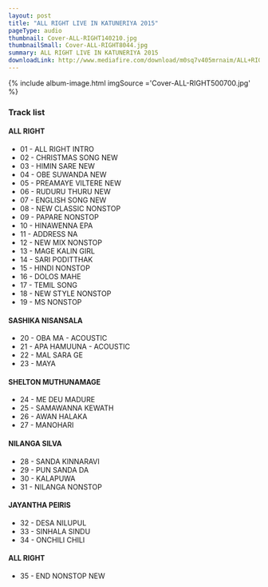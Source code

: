 ```yaml
---
layout: post
title: "ALL RIGHT LIVE IN KATUNERIYA 2015"
pageType: audio
thumbnail: Cover-ALL-RIGHT140210.jpg
thumbnailSmall: Cover-ALL-RIGHT8044.jpg
summary: ALL RIGHT LIVE IN KATUNERIYA 2015
downloadLink: http://www.mediafire.com/download/m0sq7v405mrnaim/ALL+RIGHT+NATHALE+LIVE+IN+KATUNERIYA+2015.rar
---
```



{% include album-image.html imgSource ='Cover-ALL-RIGHT500700.jpg' %}

### Track list 

####   ALL RIGHT

- 01 - ALL RIGHT INTRO 
- 02 - CHRISTMAS SONG NEW  
- 03 - HIMIN SARE NEW 
- 04 - OBE SUWANDA NEW  
- 05 - PREAMAYE VILTERE NEW  
- 06 - RUDURU THURU NEW  
- 07 - ENGLISH SONG NEW 
- 08 - NEW CLASSIC NONSTOP  
- 09 - PAPARE NONSTOP  
- 10 - HINAWENNA EPA 
- 11 - ADDRESS NA 
- 12 - NEW MIX NONSTOP 
- 13 - MAGE KALIN GIRL 
- 14 - SARI PODITTHAK  
- 15 - HINDI NONSTOP  
- 16 - DOLOS MAHE
- 17 - TEMIL SONG 
- 18 - NEW STYLE NONSTOP  
- 19 - MS NONSTOP 


####   SASHIKA NISANSALA


- 20 - OBA MA - ACOUSTIC
- 21 - APA HAMUUNA - ACOUSTIC 
- 22 - MAL SARA GE 
- 23 - MAYA 


####   SHELTON MUTHUNAMAGE


- 24 - ME DEU MADURE  
- 25 - SAMAWANNA KEWATH  
- 26 - AWAN HALAKA 
- 27 - MANOHARI  


####   NILANGA SILVA


- 28 - SANDA KINNARAVI  
- 29 - PUN SANDA DA 
- 30 - KALAPUWA 
- 31 - NILANGA NONSTOP  


####   JAYANTHA PEIRIS


- 32 - DESA NILUPUL  
- 33 - SINHALA SINDU 
- 34 - ONCHILI CHILI  

 
#### ALL RIGHT


- 35 - END NONSTOP NEW 








